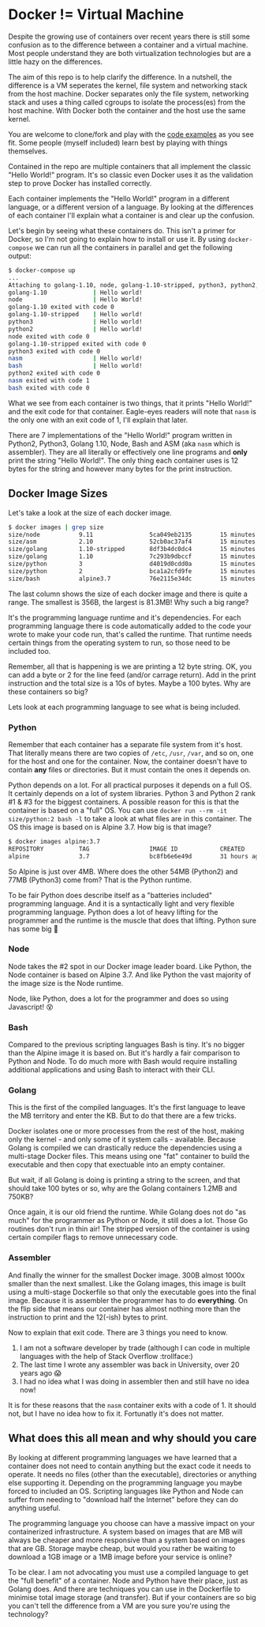 # Docker != Virtual Machine

Despite the growing use of containers over recent years there is still some confusion as to the difference between a container and a virtual machine. Most people understand they are both virtualization technologies but are a little hazy on the differences.

The aim of this repo is to help clarify the difference. In a nutshell, the difference is a VM seperates the kernel, file system and networking stack from the host machine. Docker separates only the file system, networking stack and uses a thing called cgroups to isolate the process(es) from the host machine. With Docker both the container and the host use the same kernel.

You are welcome to clone/fork and play with the [code examples](https://github.com/trepanning-oi/docker-aint-a-vm) as you see fit. Some people (myself included) learn best by playing with things themselves.

Contained in the repo are multiple containers that all implement the classic "Hello World!" program. It's so classic even Docker uses it as the validation step to prove Docker has installed correctly.

Each container implements the "Hello World!" program in a different language, or a different version of a language. By looking at the differences of each container I'll explain what a container is and clear up the confusion.

Let's begin by seeing what these containers do. This isn't a primer for Docker, so I'm not going to explain how to install or use it. By using `docker-compose` we can run all the containers in parallel and get the following output:

```bash
$ docker-compose up
...
Attaching to golang-1.10, node, golang-1.10-stripped, python3, python2, nasm, bash
golang-1.10             | Hello world!
node                    | Hello World!
golang-1.10 exited with code 0
golang-1.10-stripped    | Hello world!
python3                 | Hello world!
python2                 | Hello world!
node exited with code 0
golang-1.10-stripped exited with code 0
python3 exited with code 0
nasm                    | Hello world!
bash                    | Hello world!
python2 exited with code 0
nasm exited with code 1
bash exited with code 0
```

What we see from each container is two things, that it prints "Hello World!" and the exit code for that container. Eagle-eyes readers will note that `nasm` is the only one with an exit code of 1, I'll explain that later.

There are 7 implementations of the "Hello World!" program written in Python2, Python3, Golang 1.10, Node, Bash and ASM (aka `nasm` which is assembler). They are all literally or effectively one line programs and **only** print the string "Hello World!". The only thing each container uses is 12 bytes for the string and however many bytes for the print instruction. 

## Docker Image Sizes

Let's take a look at the size of each docker image.

```bash
$ docker images | grep size
size/node           9.11                5ca049eb2135        15 minutes ago      68.5MB
size/asm            2.10                52cb0ac37af4        15 minutes ago      356B
size/golang         1.10-stripped       8df3b4dc0dc4        15 minutes ago      758kB
size/golang         1.10                7c293b9dbccf        15 minutes ago      1.26MB
size/python         3                   d4019d0cdd0a        15 minutes ago      81.3MB
size/python         2                   bca1a2cfd9fe        15 minutes ago      58.2MB
size/bash           alpine3.7           76e2115e34dc        15 minutes ago      4.21MB
```

The last column shows the size of each docker image and there is quite a range. The smallest is 356B, the largest is 81.3MB! Why such a big range?

It's the programming language runtime and it's dependencies. For each programming language there is code automatically added to the code your wrote to make your code run, that's called the runtime. That runtime needs certain things from the operating system to run, so those need to be included too.

Remember, all that is happening is we are printing a 12 byte string. OK, you can add a byte or 2 for the line feed (and/or carrage return). Add in the print instruction and the total size is a 10s of bytes. Maybe a 100 bytes. Why are these containers so big?

Lets look at each programming language to see what is being included.

### Python

Remember that each container has a separate file system from it's host. That literally means there are two copies of `/etc`, `/usr`, `/var`, and so on, one for the host and one for the container. Now, the container doesn't have to contain **any** files or directories. But it must contain the ones it depends on.

Python depends on a lot. For all practical purposes it depends on a full OS. It certainly depends on a lot of system libraries. Python 3 and Python 2 rank #1 & #3 for the biggest containers. A possible reason for this is that the container is based on a "full" OS. You can use `docker run --rm -it size/python:2 bash -l` to take a look at what files are in this container. The OS this image is based on is Alpine 3.7. How big is that image?

```bash
$ docker images alpine:3.7
REPOSITORY          TAG                 IMAGE ID            CREATED             SIZE
alpine              3.7                 bc8fb6e6e49d        31 hours ago        4.21MB
```

So Alpine is just over 4MB. Where does the other 54MB (Python2) and 77MB (Python3) come from? That is the Python runtime.

To be fair Python does describe itself as a "batteries included" programming language. And it is a syntactically light and very flexible programming language. Python does a lot of heavy lifting for the programmer and the runtime is the muscle that does that lifting. Python sure has some big :muscle:

### Node

Node takes the #2 spot in our Docker image leader board. Like Python, the Node container is based on Alpine 3.7. And like Python the vast majority of the image size is the Node runtime. 

Node, like Python, does a lot for the programmer and does so using Javascript! :dizzy_face: 

### Bash

Compared to the previous scripting languages Bash is tiny. It's no bigger than the Alpine image it is based on. But it's hardly a fair comparison to Python and Node. To do much more with Bash would require installing additional applications and using Bash to interact with their CLI.

### Golang

This is the first of the compiled languages. It's the first language to leave the MB territory and enter the KB. But to do that there are a few tricks.

Docker isolates one or more processes from the rest of the host, making only the kernel - and only some of it system calls - available. Because Golang is compiled we can drastically reduce the dependencies using a multi-stage Docker files. This means using one "fat" container to build the executable and then copy that exectuable into an empty container.

But wait, if all Golang is doing is printing a string to the screen, and that should take 100 bytes or so, why are the Golang containers 1.2MB and 750KB?

Once again, it is our old friend the runtime. While Golang does not do "as much" for the programmer as Python or Node, it still does a lot. Those Go routines don't run in thin air! The stripped version of the container is using certain compiler flags to remove unnecessary code. 

### Assembler

And finally the winner for the smallest Docker image. 300B almost 1000x smaller than the next smallest. Like the Golang images, this image is built using a multi-stage Dockerfile so that only the executable goes into the final image. Because it is assembler the programmer has to do **everything**. On the flip side that means our container has almost nothing more than the instruction to print and the 12(-ish) bytes to print.

Now to explain that exit code. There are 3 things you need to know.

1. I am not a software developer by trade (although I can code in multiple languages with the help of Stack Overflow :trollface:)
2. The last time I wrote any assembler was back in University, over 20 years ago :scream:
3. I had no idea what I was doing in assembler then and still have no idea now!

It is for these reasons that the `nasm` container exits with a code of 1. It should not, but I have no idea how to fix it. Fortunatly it's does not matter.

## What does this all mean and why should you care

By looking at different programming languages we have learned that a container does not need to contain anything but the exact code it needs to operate. It needs no files (other than the executable), directories or anything else supporting it. Depending on the programming language you maybe forced to included an OS. Scripting languages like Python and Node can suffer from needing to "download half the Internet" before they can do anything useful. 

The programming language you choose can have a massive impact on your containerized infrastructure. A system based on images that are MB will always be cheaper and more responsive than a system based on images that are GB. Storage maybe cheap, but would you rather be waiting to download a 1GB image or a 1MB image before your service is online?

To be clear. I am not advocating you must use a compiled language to get the "full benefit" of a container. Node and Python have their place, just as Golang does. And there are techniques you can use in the Dockerfile to minimise total image storage (and transfer). But if your containers are so big you can't tell the difference from a VM are you sure you're using the technology?

